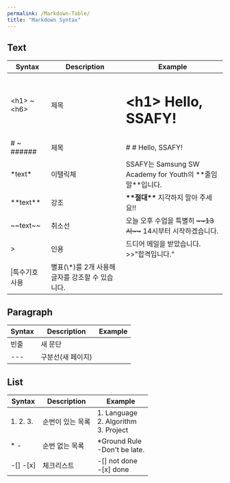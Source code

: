 ```yaml
---
permalink: /Markdown-Table/
title: "Markdown Syntax"
---
```


## Text

|Syntax|Description|Example|
|------|-----------|-------|
|\<h1\> ~ \<h6\>|제목|<h1> \<h1\> Hello, SSAFY!|
|# ~ ######|제목|# # Hello, SSAFY!|
|\*text\*|이탤릭체|SSAFY는 Samsung SW Academy for Youth의 *\*줄임말\**입니다.|
|\*\*text\*\*|강조|**\*\*절대\*\*** 지각하지 말아 주세요!!|
|\~\~text\~\~|취소선|오늘 오후 수업을 특별히 ~~\~\~13시\~\~~~ 14시부터 시작하겠습니다.|
|\>|인용|드디어 메일을 받았습니다.<br>>\>"합격입니다."|
|\\|특수기호 사용|별표(\\\*)를 2개 사용해 글자를 강조할 수 있습니다.|

## Paragraph

|Syntax|Description|Example|
|------|-----------|-------|
|빈줄|새 문단||
|---|구분선(새 페이지)||

## List

|Syntax|Description|Example|
|------|-----------|-------|
|1. 2. 3. |순번이 있는 목록|1. Language<br>2. Algorithm<br>3. Project|
|\* \-|순번 없는 목록|\*Ground Rule<br>\-Don't be late.|
|\-[] \-[x]|체크리스트| \-[] not done<br>\-[x] done|

